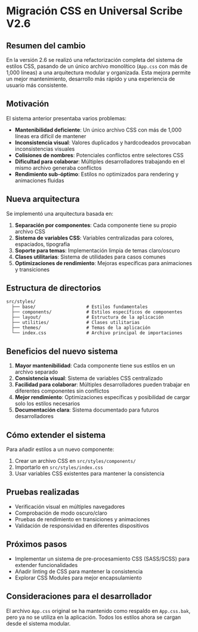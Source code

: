 # Migración CSS en Universal Scribe V2.6

## Resumen del cambio

En la versión 2.6 se realizó una refactorización completa del sistema de estilos CSS, pasando de un único archivo monolítico (`App.css` con más de 1,000 líneas) a una arquitectura modular y organizada. Esta mejora permite un mejor mantenimiento, desarrollo más rápido y una experiencia de usuario más consistente.

## Motivación

El sistema anterior presentaba varios problemas:

- **Mantenibilidad deficiente**: Un único archivo CSS con más de 1,000 líneas era difícil de mantener
- **Inconsistencia visual**: Valores duplicados y hardcodeados provocaban inconsistencias visuales
- **Colisiones de nombres**: Potenciales conflictos entre selectores CSS
- **Dificultad para colaborar**: Múltiples desarrolladores trabajando en el mismo archivo generaba conflictos
- **Rendimiento sub-óptimo**: Estilos no optimizados para rendering y animaciones fluidas

## Nueva arquitectura

Se implementó una arquitectura basada en:

1. **Separación por componentes**: Cada componente tiene su propio archivo CSS
2. **Sistema de variables CSS**: Variables centralizadas para colores, espaciados, tipografía
3. **Soporte para temas**: Implementación limpia de temas claro/oscuro
4. **Clases utilitarias**: Sistema de utilidades para casos comunes
5. **Optimizaciones de rendimiento**: Mejoras específicas para animaciones y transiciones

## Estructura de directorios

```
src/styles/
  ├── base/                   # Estilos fundamentales
  ├── components/             # Estilos específicos de componentes
  ├── layout/                 # Estructura de la aplicación
  ├── utilities/              # Clases utilitarias
  ├── themes/                 # Temas de la aplicación
  └── index.css               # Archivo principal de importaciones
```

## Beneficios del nuevo sistema

1. **Mayor mantenibilidad**: Cada componente tiene sus estilos en un archivo separado
2. **Consistencia visual**: Sistema de variables CSS centralizado
3. **Facilidad para colaborar**: Múltiples desarrolladores pueden trabajar en diferentes componentes sin conflictos
4. **Mejor rendimiento**: Optimizaciones específicas y posibilidad de cargar solo los estilos necesarios
5. **Documentación clara**: Sistema documentado para futuros desarrolladores

## Cómo extender el sistema

Para añadir estilos a un nuevo componente:

1. Crear un archivo CSS en `src/styles/components/`
2. Importarlo en `src/styles/index.css`
3. Usar variables CSS existentes para mantener la consistencia

## Pruebas realizadas

- Verificación visual en múltiples navegadores
- Comprobación de modo oscuro/claro
- Pruebas de rendimiento en transiciones y animaciones
- Validación de responsividad en diferentes dispositivos

## Próximos pasos

- Implementar un sistema de pre-procesamiento CSS (SASS/SCSS) para extender funcionalidades
- Añadir linting de CSS para mantener la consistencia
- Explorar CSS Modules para mejor encapsulamiento

## Consideraciones para el desarrollador

El archivo `App.css` original se ha mantenido como respaldo en `App.css.bak`, pero ya no se utiliza en la aplicación. Todos los estilos ahora se cargan desde el sistema modular. 